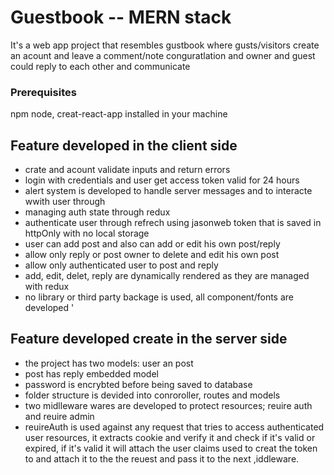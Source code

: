 # Guestbook -- MERN stack

It's a web app project that resembles gustbook where gusts/visitors create an acount and leave a comment/note conguratlation and owner and guest could reply to each other and communicate


### Prerequisites

npm node, creat-react-app installed in  your machine 





## Feature developed in the client side

- crate and acount validate inputs and return errors
- login with credentials and user get access token valid for 24 hours
- alert system is developed to handle server messages and to interacte wwith user through
- managing auth state through redux 
- authenticate user through refrech using jasonweb token that is saved in httpOnly with no local storage 
- user can add post and also can add or edit his own post/reply
- allow only reply or post owner to delete and edit his own post
- allow only authenticated user to post and reply
- add, edit, delet, reply are dynamically rendered as they are managed with redux
- no library  or third party backage is used, all component/fonts are developed
'

## Feature developed create in the server side

- the project has two models: user an post
- post has reply embedded model
- password is encrybted before being saved to database
- folder structure is devided into conroroller, routes and models
- two midlleware wares are developed to protect resources; reuire auth and reuire admin
- reuireAuth is used against any request that tries to access authenticated user resources, it extracts cookie and verify it and 
check if it's valid or expired, if it's valid it will attach the user claims used to creat the token to 
and attach it to the the reuest and pass it to the next ,iddleware.

